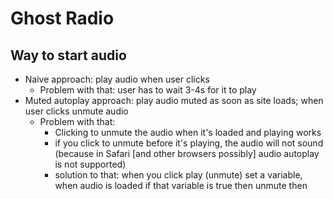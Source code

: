 # Ghost Radio

## Way to start audio
- Naive approach: play audio when user clicks
  - Problem with that: user has to wait 3-4s for it to play
- Muted autoplay approach: play audio muted as soon as site loads; when user clicks unmute audio
  - Problem with that:
  	- Clicking to unmute the audio when it's loaded and playing works
  	- if you click to unmute before it's playing, the audio will not sound (because in Safari [and other browsers possibly] audio autoplay is not supported)
  	- solution to that: when you click play (unmute) set a variable, when audio is loaded if that variable is true then unmute then